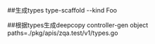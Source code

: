 ##生成types
type-scaffold --kind Foo

##根据types生成deepcopy
controller-gen object paths=./pkg/apis/zqa.test/v1/types.go